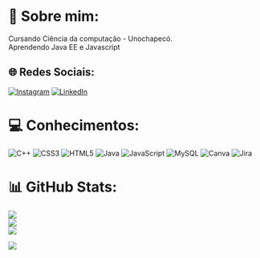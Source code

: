 # 💫 Sobre mim:
Cursando Ciência da computação - Unochapecó.<br>Aprendendo Java EE e Javascript


## 🌐 Redes Sociais:
[![Instagram](https://img.shields.io/badge/Instagram-%23E4405F.svg?logo=Instagram&logoColor=white)](https://instagram.com/https://www.instagram.com/pedrohenriqueknebel/) [![LinkedIn](https://img.shields.io/badge/LinkedIn-%230077B5.svg?logo=linkedin&logoColor=white)](https://linkedin.com/in/https://www.linkedin.com/in/pedro-knebel-56653b241/) 

# 💻 Conhecimentos:
![C++](https://img.shields.io/badge/c++-%2300599C.svg?style=for-the-badge&logo=c%2B%2B&logoColor=white) ![CSS3](https://img.shields.io/badge/css3-%231572B6.svg?style=for-the-badge&logo=css3&logoColor=white) ![HTML5](https://img.shields.io/badge/html5-%23E34F26.svg?style=for-the-badge&logo=html5&logoColor=white) ![Java](https://img.shields.io/badge/java-%23ED8B00.svg?style=for-the-badge&logo=java&logoColor=white) ![JavaScript](https://img.shields.io/badge/javascript-%23323330.svg?style=for-the-badge&logo=javascript&logoColor=%23F7DF1E) ![MySQL](https://img.shields.io/badge/mysql-%2300f.svg?style=for-the-badge&logo=mysql&logoColor=white) ![Canva](https://img.shields.io/badge/Canva-%2300C4CC.svg?style=for-the-badge&logo=Canva&logoColor=white) ![Jira](https://img.shields.io/badge/jira-%230A0FFF.svg?style=for-the-badge&logo=jira&logoColor=white)
# 📊 GitHub Stats:
![](https://github-readme-stats.vercel.app/api?username=pedrokne&theme=dark&hide_border=false&include_all_commits=false&count_private=false)<br/>
![](https://github-readme-streak-stats.herokuapp.com/?user=pedrokne&theme=dark&hide_border=false)<br/>
![](https://github-readme-stats.vercel.app/api/top-langs/?username=pedrokne&theme=dark&hide_border=false&include_all_commits=false&count_private=false&layout=compact)

[![](https://visitcount.itsvg.in/api?id=pedrokne&icon=2&color=1)](https://visitcount.itsvg.in)

<!-- Proudly created with GPRM ( https://gprm.itsvg.in ) -->
